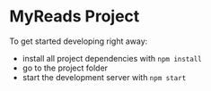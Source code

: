 # MyReads Project

To get started developing right away:

* install all project dependencies with  `npm install`
* go to the project folder
* start the development server with `npm start`

